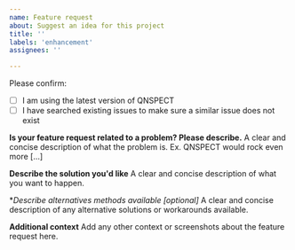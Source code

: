 ```yaml
---
name: Feature request
about: Suggest an idea for this project
title: ''
labels: 'enhancement'
assignees: ''

---
```


Please confirm:
- [ ] I am using the latest version of QNSPECT
- [ ] I have searched existing issues to make sure a similar issue does not exist

**Is your feature request related to a problem? Please describe.**
A clear and concise description of what the problem is. Ex. QNSPECT would rock even more [...]

**Describe the solution you'd like**
A clear and concise description of what you want to happen.

**Describe alternatives methods available [optional]*
A clear and concise description of any alternative solutions or workarounds available.

**Additional context**
Add any other context or screenshots about the feature request here.
